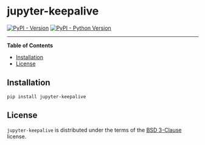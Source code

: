 # jupyter-keepalive

[![PyPI - Version](https://img.shields.io/pypi/v/jupyter-keepalive.svg)](https://pypi.org/project/jupyter-keepalive)
[![PyPI - Python Version](https://img.shields.io/pypi/pyversions/jupyter-keepalive.svg)](https://pypi.org/project/jupyter-keepalive)

---

**Table of Contents**

- [Installation](#installation)
- [License](#license)

## Installation

```console
pip install jupyter-keepalive
```

## License

`jupyter-keepalive` is distributed under the terms of the [BSD 3-Clause](https://spdx.org/licenses/BSD-3-Clause.html) license.

